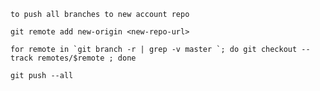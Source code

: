 ``to push all branches to new account repo``

```git remote add new-origin <new-repo-url>```

```for remote in `git branch -r | grep -v master `; do git checkout --track remotes/$remote ; done```

```git push --all```
